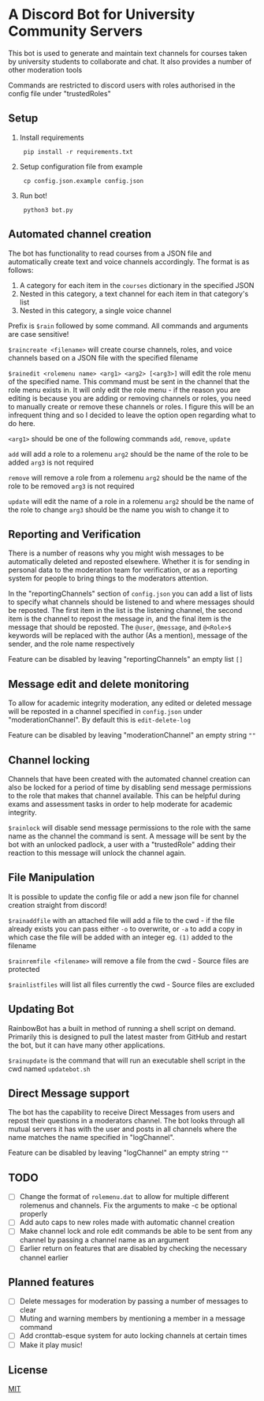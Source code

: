 # A Discord Bot for University Community Servers

This bot is used to generate and maintain text channels for courses taken by university students to collaborate and chat. It also provides a number of other moderation tools

Commands are restricted to discord users with roles authorised in the config file under "trustedRoles"

## Setup

1. Install requirements

        pip install -r requirements.txt

2. Setup configuration file from example

        cp config.json.example config.json

3. Run bot!

        python3 bot.py

## Automated channel creation

The bot has functionality to read courses from a JSON file and automatically create text and voice channels accordingly.
The format is as follows:
1. A category for each item in the `courses` dictionary in the specified JSON
2. Nested in this category, a text channel for each item in that category's list
3. Nested in this category, a single voice channel

Prefix is `$rain` followed by some command. All commands and arguments are case sensitive!

`$raincreate <filename>` will create course channels, roles, and voice channels based on a JSON file with the specified filename

`$rainedit <rolemenu name> <arg1> <arg2> [<arg3>]` will edit the role menu of the specified name. This command must be sent in the channel that the role menu exists in. It will only edit the role menu - if the reason you are editing is because you are adding or removing channels or roles, you need to manually create or remove these channels or roles. I figure this will be an infrequent thing and so I decided to leave the option open regarding what to do here.

`<arg1>` should be one of the following commands `add`, `remove`, `update`

`add` will add a role to a rolemenu
    `arg2` should be the name of the role to be added
    `arg3` is not required

`remove` will remove a role from a rolemenu
    `arg2` should be the name of the role to be removed
    `arg3` is not required

`update` will edit the name of a role in a rolemenu
    `arg2` should be the name of the role to change
    `arg3` should be the name you wish to change it to

## Reporting and Verification

There is a number of reasons why you might wish messages to be automatically deleted and reposted elsewhere. Whether it is for sending in personal data to the moderation team for verification, or as a reporting system for people to bring things to the moderators attention.

In the "reportingChannels" section of `config.json` you can add a list of lists to specify what channels should be listened to and where messages should be reposted. The first item in the list is the listening channel, the second item is the channel to repost the message in, and the final item is the message that should be reposted.
 The `@user`, `@message`, and `@<Role>$` keywords will be replaced with the author (As a mention), message of the sender, and the role name respectively
 
Feature can be disabled by leaving "reportingChannels" an empty list `[]`

## Message edit and delete monitoring
To allow for academic integrity moderation, any edited or deleted message will be reposted in a channel specified in `config.json` under "moderationChannel". By default this is `edit-delete-log`

Feature can be disabled by leaving "moderationChannel" an empty string `""`

## Channel locking
Channels that have been created with the automated channel creation can also be locked for a period of time by disabling send message permissions to the role that makes that channel available. This can be helpful during exams and assessment tasks in order to help moderate for academic integrity.

`$rainlock` will disable send message permissions to the role with the same name as the channel the command is sent. A message will be sent by the bot with an unlocked padlock, a user with a "trustedRole" adding their reaction to this message will unlock the channel again.

## File Manipulation

It is possible to update the config file or add a new json file for channel creation straight from discord!

`$rainaddfile` with an attached file will add a file to the cwd - if the file already exists you can pass either `-o` to overwrite, or `-a` to add a copy in which case the file will be added with an integer eg. `(1)` added to the filename

`$rainremfile <filename>` will remove a file from the cwd  - Source files are protected

`$rainlistfiles` will list all files currently the cwd - Source files are excluded

## Updating Bot
RainbowBot has a built in method of running a shell script on demand. Primarily this is designed to pull the latest master from GitHub and restart the bot, but it can have many other applications.

`$rainupdate` is the command that will run an executable shell script in the cwd named `updatebot.sh`

## Direct Message support

The bot has the capability to receive Direct Messages from users and repost their questions in a moderators channel. The bot looks through all mutual servers it has with the user and posts in all channels where the name matches the name specified in "logChannel".

Feature can be disabled by leaving "logChannel" an empty string `""`

## TODO

- [ ] Change the format of `rolemenu.dat` to allow for multiple different rolemenus and channels. Fix the arguments to make -c be optional properly
- [ ] Add auto caps to new roles made with automatic channel creation
- [ ] Make channel lock and role edit commands be able to be sent from any channel by passing a channel name as an argument
- [ ] Earlier return on features that are disabled by checking the necessary channel earlier

## Planned features
- [ ] Delete messages for moderation by passing a number of messages to clear
- [ ] Muting and warning members by mentioning a member in a message command
- [ ] Add cronttab-esque system for auto locking channels at certain times
- [ ] Make it play music!

## License
[MIT](https://github.com/LachlanCourt/rainbowBot/blob/master/LICENCE)
